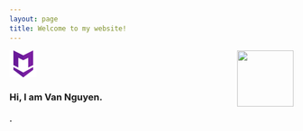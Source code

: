 ```yaml
---
layout: page
title: Welcome to my website!
---
```


![alt text](https://github.com/adam-p/markdown-here/raw/master/src/common/images/icon48.png "Logo Title Text 1")
<img align="right" width="100" height="100" src="http://www.fillmurray.com/100/100">

### Hi, I am Van Nguyen.
#### .
